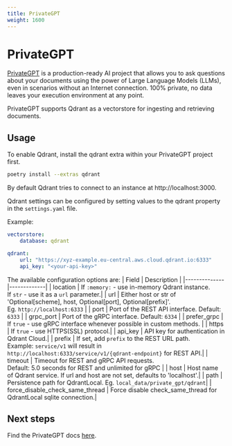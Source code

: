 ```yaml
---
title: PrivateGPT
weight: 1600
---
```


# PrivateGPT

[PrivateGPT](https://docs.privategpt.dev/) is a production-ready AI project that allows you to ask questions about your documents using the power of Large Language Models (LLMs), even in scenarios without an Internet connection. 100% private, no data leaves your execution environment at any point.

PrivateGPT supports Qdrant as a vectorstore for ingesting and retrieving documents.

## Usage

To enable Qdrant, install the qdrant extra within your PrivateGPT project first.

```bash
poetry install --extras qdrant
```

By default Qdrant tries to connect to an instance at http://localhost:3000.

Qdrant settings can be configured by setting values to the qdrant property in the `settings.yaml` file.

Example: 
```yaml
vectorstore:
    database: qdrant

qdrant:
    url: "https://xyz-example.eu-central.aws.cloud.qdrant.io:6333"
    api_key: "<your-api-key>"
```

The available configuration options are:
| Field        | Description |
|--------------|-------------|
| location     | If `:memory:` - use in-memory Qdrant instance.<br>If `str` - use it as a `url` parameter.|
| url          | Either host or str of 'Optional[scheme], host, Optional[port], Optional[prefix]'.<br> Eg. `http://localhost:6333` |
| port         | Port of the REST API interface. Default: `6333` |
| grpc_port    | Port of the gRPC interface. Default: `6334` |
| prefer_grpc  | If `true` - use gRPC interface whenever possible in custom methods. |
| https        | If `true` - use HTTPS(SSL) protocol.|
| api_key      | API key for authentication in Qdrant Cloud.|
| prefix       | If set, add `prefix` to the REST URL path.<br>Example: `service/v1` will result in `http://localhost:6333/service/v1/{qdrant-endpoint}` for REST API.|
| timeout      | Timeout for REST and gRPC API requests.<br>Default: 5.0 seconds for REST and unlimited for gRPC |
| host         | Host name of Qdrant service. If url and host are not set, defaults to 'localhost'.|
| path         | Persistence path for QdrantLocal. Eg. `local_data/private_gpt/qdrant`|
| force_disable_check_same_thread         | Force disable check_same_thread for QdrantLocal sqlite connection.|

## Next steps

Find the PrivateGPT docs [here](https://docs.privategpt.dev/).
